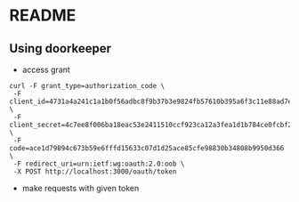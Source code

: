 # README

## Using doorkeeper

* access grant

```curl
curl -F grant_type=authorization_code \
 -F client_id=4731a4a241c1a1b0f56adbc8f9b37b3e9824fb57610b395a6f3c11e88ad7e13f \
 -F client_secret=4c7ee8f006ba18eac53e2411510ccf923ca12a3fea1d1b784ce0fcbf20e16115 \
 -F code=ace1d79894c673b59e6fffd15633c07d1d25ace85cfe98830b34808b9950d366 \
 -F redirect_uri=urn:ietf:wg:oauth:2.0:oob \
 -X POST http://localhost:3000/oauth/token
 ```

 * make requests with given token
